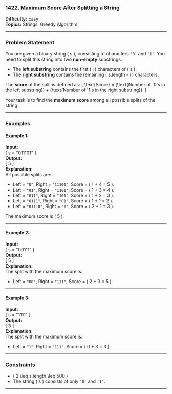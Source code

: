 ### **1422. Maximum Score After Splitting a String**  
**Difficulty:** Easy  
**Topics:** Strings, Greedy Algorithm  

---

### **Problem Statement**
You are given a binary string \( s \), consisting of characters `'0'` and `'1'`. You need to split this string into two **non-empty** substrings:
- The **left substring** contains the first \( i \) characters of \( s \).
- The **right substring** contains the remaining \( s.length - i \) characters.

The **score** of the split is defined as:
\[
\text{Score} = (\text{Number of '0's in the left substring}) + (\text{Number of '1's in the right substring}).
\]

Your task is to find the **maximum score** among all possible splits of the string.

---

### **Examples**

#### Example 1:
**Input:**  
\[
s = "011101"
\]  
**Output:**  
\[
5
\]  
**Explanation:**  
All possible splits are:
- Left = `"0"`, Right = `"11101"`, Score = \( 1 + 4 = 5 \).
- Left = `"01"`, Right = `"1101"`, Score = \( 1 + 3 = 4 \).
- Left = `"011"`, Right = `"101"`, Score = \( 1 + 2 = 3 \).
- Left = `"0111"`, Right = `"01"`, Score = \( 1 + 1 = 2 \).
- Left = `"01110"`, Right = `"1"`, Score = \( 2 + 1 = 3 \).

The maximum score is \( 5 \).

---

#### Example 2:
**Input:**  
\[
s = "00111"
\]  
**Output:**  
\[
5
\]  
**Explanation:**  
The split with the maximum score is:
- Left = `"00"`, Right = `"111"`, Score = \( 2 + 3 = 5 \).

---

#### Example 3:
**Input:**  
\[
s = "1111"
\]  
**Output:**  
\[
3
\]  
**Explanation:**  
The split with the maximum score is:
- Left = `"1"`, Right = `"111"`, Score = \( 0 + 3 = 3 \).

---

### **Constraints**
- \( 2 \leq s.length \leq 500 \)
- The string \( s \) consists of only `'0'` and `'1'`.

---